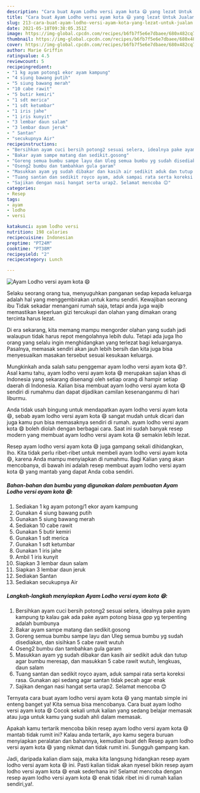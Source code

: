 ```yaml
---
description: "Cara buat Ayam Lodho versi ayam kota 😄 yang lezat Untuk Jualan"
title: "Cara buat Ayam Lodho versi ayam kota 😄 yang lezat Untuk Jualan"
slug: 213-cara-buat-ayam-lodho-versi-ayam-kota-yang-lezat-untuk-jualan
date: 2021-05-18T09:38:05.351Z
image: https://img-global.cpcdn.com/recipes/b6fb7f5e6e7dbaee/680x482cq70/ayam-lodho-versi-ayam-kota-😄-foto-resep-utama.jpg
thumbnail: https://img-global.cpcdn.com/recipes/b6fb7f5e6e7dbaee/680x482cq70/ayam-lodho-versi-ayam-kota-😄-foto-resep-utama.jpg
cover: https://img-global.cpcdn.com/recipes/b6fb7f5e6e7dbaee/680x482cq70/ayam-lodho-versi-ayam-kota-😄-foto-resep-utama.jpg
author: Marie Griffin
ratingvalue: 4.5
reviewcount: 5
recipeingredient:
- "1 kg ayam potong1 ekor ayam kampung"
- "4 siung bawang putih"
- "5 siung bawang merah"
- "10 cabe rawit"
- "5 butir kemiri"
- "1 sdt merica"
- "1 sdt ketumbar"
- "1 iris jahe"
- "1 iris kunyit"
- "3 lembar daun salam"
- "3 lembar daun jeruk"
- " Santan"
- "secukupnya Air"
recipeinstructions:
- "Bersihkan ayam cuci bersih potong2 sesuai selera, idealnya pake ayam kampung tp kalau gak ada pake ayam potong biasa gpp yg terpenting adalah bumbunya"
- "Bakar ayam sampe matang dan sedikit.gosong"
- "Goreng semua bumbu sampe layu dan Uleg semua bumbu yg sudah disediakan, dan sisihkan 5 cabe rawit wutuh"
- "Oseng2 bumbu dan tambahkan gula garam"
- "Masukkan ayam yg sudah dibakar dan kasih air sedikit aduk dan tutup agar bumbu meresap, dan masukkan 5 cabe rawit wutuh, lengkuas, daun salam"
- "Tuang santan dan sedikit royco ayam, aduk sampai rata serta koreksi rasa. Gunakan api sedang agar santan tidak pecah agar enak"
- "Sajikan dengan nasi hangat serta urap2. Selamat mencoba 😊"
categories:
- Resep
tags:
- ayam
- lodho
- versi

katakunci: ayam lodho versi 
nutrition: 198 calories
recipecuisine: Indonesian
preptime: "PT24M"
cooktime: "PT38M"
recipeyield: "2"
recipecategory: Lunch

---
```



![Ayam Lodho versi ayam kota 😄](https://img-global.cpcdn.com/recipes/b6fb7f5e6e7dbaee/680x482cq70/ayam-lodho-versi-ayam-kota-😄-foto-resep-utama.jpg)

Selaku seorang orang tua, menyuguhkan panganan sedap kepada keluarga adalah hal yang menggembirakan untuk kamu sendiri. Kewajiban seorang ibu Tidak sekadar menangani rumah saja, tetapi anda juga wajib memastikan keperluan gizi tercukupi dan olahan yang dimakan orang tercinta harus lezat.

Di era  sekarang, kita memang mampu mengorder olahan yang sudah jadi walaupun tidak harus repot mengolahnya lebih dulu. Tetapi ada juga lho orang yang selalu ingin menghidangkan yang terlezat bagi keluarganya. Pasalnya, memasak sendiri akan jauh lebih bersih dan kita juga bisa menyesuaikan masakan tersebut sesuai kesukaan keluarga. 



Mungkinkah anda salah satu penggemar ayam lodho versi ayam kota 😄?. Asal kamu tahu, ayam lodho versi ayam kota 😄 merupakan sajian khas di Indonesia yang sekarang disenangi oleh setiap orang di hampir setiap daerah di Indonesia. Kalian bisa membuat ayam lodho versi ayam kota 😄 sendiri di rumahmu dan dapat dijadikan camilan kesenanganmu di hari liburmu.

Anda tidak usah bingung untuk mendapatkan ayam lodho versi ayam kota 😄, sebab ayam lodho versi ayam kota 😄 sangat mudah untuk dicari dan juga kamu pun bisa memasaknya sendiri di rumah. ayam lodho versi ayam kota 😄 boleh diolah dengan berbagai cara. Saat ini sudah banyak resep modern yang membuat ayam lodho versi ayam kota 😄 semakin lebih lezat.

Resep ayam lodho versi ayam kota 😄 juga gampang sekali dihidangkan, lho. Kita tidak perlu ribet-ribet untuk membeli ayam lodho versi ayam kota 😄, karena Anda mampu menyiapkan di rumahmu. Bagi Kalian yang akan mencobanya, di bawah ini adalah resep membuat ayam lodho versi ayam kota 😄 yang mantab yang dapat Anda coba sendiri.

<!--inarticleads1-->

##### Bahan-bahan dan bumbu yang digunakan dalam pembuatan Ayam Lodho versi ayam kota 😄:

1. Sediakan 1 kg ayam potong/1 ekor ayam kampung
1. Gunakan 4 siung bawang putih
1. Gunakan 5 siung bawang merah
1. Sediakan 10 cabe rawit
1. Gunakan 5 butir kemiri
1. Gunakan 1 sdt merica
1. Gunakan 1 sdt ketumbar
1. Gunakan 1 iris jahe
1. Ambil 1 iris kunyit
1. Siapkan 3 lembar daun salam
1. Siapkan 3 lembar daun jeruk
1. Sediakan  Santan
1. Sediakan secukupnya Air




<!--inarticleads2-->

##### Langkah-langkah menyiapkan Ayam Lodho versi ayam kota 😄:

1. Bersihkan ayam cuci bersih potong2 sesuai selera, idealnya pake ayam kampung tp kalau gak ada pake ayam potong biasa gpp yg terpenting adalah bumbunya
1. Bakar ayam sampe matang dan sedikit.gosong
1. Goreng semua bumbu sampe layu dan Uleg semua bumbu yg sudah disediakan, dan sisihkan 5 cabe rawit wutuh
1. Oseng2 bumbu dan tambahkan gula garam
1. Masukkan ayam yg sudah dibakar dan kasih air sedikit aduk dan tutup agar bumbu meresap, dan masukkan 5 cabe rawit wutuh, lengkuas, daun salam
1. Tuang santan dan sedikit royco ayam, aduk sampai rata serta koreksi rasa. Gunakan api sedang agar santan tidak pecah agar enak
1. Sajikan dengan nasi hangat serta urap2. Selamat mencoba 😊




Ternyata cara buat ayam lodho versi ayam kota 😄 yang mantab simple ini enteng banget ya! Kita semua bisa mencobanya. Cara buat ayam lodho versi ayam kota 😄 Cocok sekali untuk kalian yang sedang belajar memasak atau juga untuk kamu yang sudah ahli dalam memasak.

Apakah kamu tertarik mencoba bikin resep ayam lodho versi ayam kota 😄 mantab tidak rumit ini? Kalau anda tertarik, ayo kamu segera buruan menyiapkan peralatan dan bahannya, kemudian buat deh Resep ayam lodho versi ayam kota 😄 yang nikmat dan tidak rumit ini. Sungguh gampang kan. 

Jadi, daripada kalian diam saja, maka kita langsung hidangkan resep ayam lodho versi ayam kota 😄 ini. Pasti kalian tiidak akan nyesel bikin resep ayam lodho versi ayam kota 😄 enak sederhana ini! Selamat mencoba dengan resep ayam lodho versi ayam kota 😄 enak tidak ribet ini di rumah kalian sendiri,ya!.

